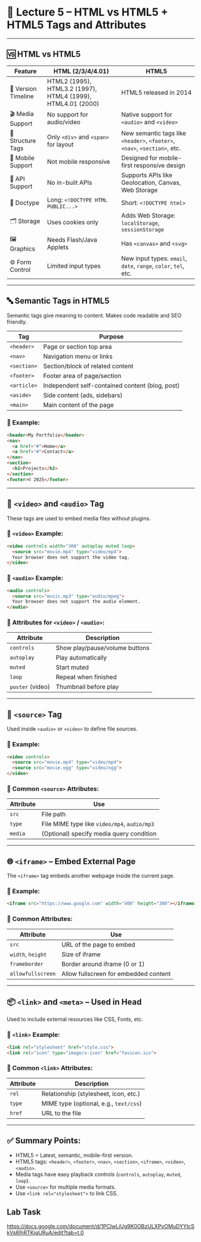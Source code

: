 
# 📄 **Lecture 5 – HTML vs HTML5 + HTML5 Tags and Attributes**

---

## 🆚 **HTML vs HTML5**

| Feature             | HTML (2/3/4/4.01)                                           | HTML5                                                                     |
| ------------------- | ----------------------------------------------------------- | ------------------------------------------------------------------------- |
| 🔧 Version Timeline | HTML2 (1995), HTML3.2 (1997), HTML4 (1999), HTML4.01 (2000) | HTML5 released in 2014                                                    |
| 🎬 Media Support    | No support for audio/video                                  | Native support for `<audio>` and `<video>`                                |
| 🧩 Structure Tags   | Only `<div>` and `<span>` for layout                        | New semantic tags like `<header>`, `<footer>`, `<nav>`, `<section>`, etc. |
| 📱 Mobile Support   | Not mobile responsive                                       | Designed for mobile-first responsive design                               |
| 🧪 API Support      | No in-built APIs                                            | Supports APIs like Geolocation, Canvas, Web Storage                       |
| 📄 Doctype          | Long: `<!DOCTYPE HTML PUBLIC...>`                           | Short: `<!DOCTYPE html>`                                                  |
| 🗂 Storage          | Uses cookies only                                           | Adds Web Storage: `localStorage`, `sessionStorage`                        |
| 🖼 Graphics         | Needs Flash/Java Applets                                    | Has `<canvas>` and `<svg>`                                                |
| ⚙️ Form Control     | Limited input types                                         | New input types: `email`, `date`, `range`, `color`, `tel`, etc.           |

---

## 🔤 **Semantic Tags in HTML5**

Semantic tags give meaning to content. Makes code readable and SEO friendly.

| Tag         | Purpose                                         |
| ----------- | ----------------------------------------------- |
| `<header>`  | Page or section top area                        |
| `<nav>`     | Navigation menu or links                        |
| `<section>` | Section/block of related content                |
| `<footer>`  | Footer area of page/section                     |
| `<article>` | Independent self-contained content (blog, post) |
| `<aside>`   | Side content (ads, sidebars)                    |
| `<main>`    | Main content of the page                        |

### 🔹 Example:

```html
<header>My Portfolio</header>
<nav>
  <a href="#">Home</a>
  <a href="#">Contact</a>
</nav>
<section>
  <h2>Projects</h2>
</section>
<footer>© 2025</footer>
```

---

## 🎥 `<video>` and `<audio>` Tag

These tags are used to embed media files without plugins.

### 🔹 `<video>` Example:

```html
<video controls width="300" autoplay muted loop>
  <source src="movie.mp4" type="video/mp4">
  Your browser does not support the video tag.
</video>
```

### 🔹 `<audio>` Example:

```html
<audio controls>
  <source src="music.mp3" type="audio/mpeg">
  Your browser does not support the audio element.
</audio>
```

### 🔹 Attributes for `<video>` / `<audio>`:

| Attribute        | Description                    |
| ---------------- | ------------------------------ |
| `controls`       | Show play/pause/volume buttons |
| `autoplay`       | Play automatically             |
| `muted`          | Start muted                    |
| `loop`           | Repeat when finished           |
| `poster` (video) | Thumbnail before play          |

---

## 🔁 `<source>` Tag

Used inside `<audio>` or `<video>` to define file sources.

### 🔹 Example:

```html
<video controls>
  <source src="movie.mp4" type="video/mp4">
  <source src="movie.ogg" type="video/ogg">
</video>
```

### 🔹 Common `<source>` Attributes:

| Attribute | Use                                          |
| --------- | -------------------------------------------- |
| `src`     | File path                                    |
| `type`    | File MIME type like `video/mp4`, `audio/mp3` |
| `media`   | (Optional) specify media query condition     |

---

## 🌐 `<iframe>` – Embed External Page

The `<iframe>` tag embeds another webpage inside the current page.

### 🔹 Example:

```html
<iframe src="https://www.google.com" width="400" height="300"></iframe>
```

### 🔹 Common Attributes:

| Attribute         | Use                                   |
| ----------------- | ------------------------------------- |
| `src`             | URL of the page to embed              |
| `width`, `height` | Size of iframe                        |
| `frameborder`     | Border around iframe (0 or 1)         |
| `allowfullscreen` | Allow fullscreen for embedded content |

---

## 📦 `<link>` and `<meta>` – Used in Head

Used to include external resources like CSS, Fonts, etc.

### 🔹 `<link>` Example:

```html
<link rel="stylesheet" href="style.css">
<link rel="icon" type="image/x-icon" href="favicon.ico">
```

### 🔹 Common `<link>` Attributes:

| Attribute | Description                            |
| --------- | -------------------------------------- |
| `rel`     | Relationship (stylesheet, icon, etc.)  |
| `type`    | MIME type (optional, e.g., `text/css`) |
| `href`    | URL to the file                        |

---

## ✅ Summary Points:

* HTML5 = Latest, semantic, mobile-first version.
* HTML5 tags: `<header>`, `<footer>`, `<nav>`, `<section>`, `<iframe>`, `<video>`, `<audio>`.
* Media tags have easy playback controls (`controls`, `autoplay`, `muted`, `loop`).
* Use `<source>` for multiple media formats.
* Use `<link rel="stylesheet">` to link CSS.

## Lab Task
https://docs.google.com/document/d/1PCIwLjUg9K0OBzULXPvOMuDYYIcSkVs6IhRTKjqURuA/edit?tab=t.0
